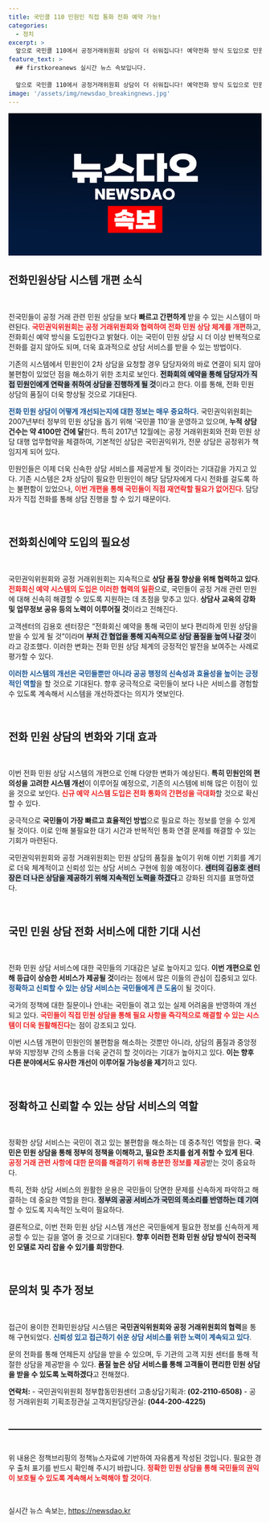 ```yaml
---
title: 국민콜 110 민원인 직접 통화 전화 예약 가능!
categories:
  - 정치
excerpt: >
  앞으로 국민콜 110에서 공정거래위원회 상담이 더 쉬워집니다! 예약전화 방식 도입으로 민원인이 직접 연락하지 않아도 담당자가 상담해 주며, 품질 높은 서비스 제공을 위한 협력이 강화됩니다.
feature_text: >
  ## firstkoreanews 실시간 뉴스 속보입니다.

  앞으로 국민콜 110에서 공정거래위원회 상담이 더 쉬워집니다! 예약전화 방식 도입으로 민원인이 직접 연락하지 않아도 담당자가 상담해 주며, 품질 높은 서비스 제공을 위한 협력이 강화됩니다.
image: '/assets/img/newsdao_breakingnews.jpg'
---
```


<p><img src="/assets/img/newsdao_breakingnews.jpg" alt="firstkoreanews 속보" /></p>

<h2 data-ke-size="size26">전화민원상담 시스템 개편 소식</h2>

<p data-ke-size="size16">&nbsp;</p>

<p>전국민들이 공정 거래 관련 민원 상담을 보다 <b>빠르고 간편하게</b> 받을 수 있는 시스템이 마련된다. <b><span style="color: #ee2323;">국민권익위원회는 공정 거래위원회와 협력하여 전화 민원 상담 체계를 개편</span></b>하고, 전화회신 예약 방식을 도입한다고 밝혔다. 이는 국민이 민원 상담 시 더 이상 반복적으로 전화를 걸지 않아도 되며, 더욱 효과적으로 상담 서비스를 받을 수 있는 방법이다. </p>

<p>기존의 시스템에서 민원인이 2차 상담을 요청할 경우 담당자와의 바로 연결이 되지 않아 불편함이 있었던 점을 해소하기 위한 조치로 보인다. <b><span style="background-color: #21538527;">전화회의 예약을 통해 담당자가 직접 민원인에게 연락을 취하여 상담을 진행하게 될 것</span></b>이라고 한다. 이를 통해, 전화 민원 상담의 품질이 더욱 향상될 것으로 기대된다.</p>

<p><b><span style="color: #1a5490;">전화 민원 상담이 어떻게 개선되는지에 대한 정보는 매우 중요하다.</span></b> 국민권익위원회는 2007년부터 정부의 민원 상담을 돕기 위해 ‘국민콜 110’을 운영하고 있으며, <b>누적 상담 건수는 약 4100만 건에 달</b>한다. 특히 2017년 12월에는 공정 거래위원회와 전화 민원 상담 대행 업무협약을 체결하여, 기본적인 상담은 국민권익위가, 전문 상담은 공정위가 책임지게 되어 있다. </p>

<p>민원인들은 이제 더욱 신속한 상담 서비스를 제공받게 될 것이라는 기대감을 가지고 있다. 기존 시스템은 2차 상담이 필요한 민원인이 해당 담당자에게 다시 전화를 걸도록 하는 불편함이 있었으나, <b><span style="color: #ee2323;">이번 개편을 통해 국민들이 직접 재연락할 필요가 없어진다</span></b>. 담당자가 직접 전화를 통해 상담 진행을 할 수 있기 때문이다. </p>

<p data-ke-size="size16">&nbsp;</p>

<h2 data-ke-size="size26">전화회신예약 도입의 필요성</h2>

<p data-ke-size="size16">&nbsp;</p>

<p>국민권익위원회와 공정 거래위원회는 지속적으로 <b>상담 품질 향상을 위해 협력하고 있다</b>. <b><span style="color: #ee2323;">전화회신 예약 시스템의 도입은 이러한 협력의 일환</span></b>으로, 국민들이 공정 거래 관련 민원에 대해 신속히 해결할 수 있도록 지원하는 데 초점을 맞추고 있다. <b>상담사 교육의 강화 및 업무정보 공유 등의 노력이 이루어질 것</b>이라고 전해진다. </p>

<p>고객센터의 김용호 센터장은 “전화회신 예약을 통해 국민이 보다 편리하게 민원 상담을 받을 수 있게 될 것”이라며 <b><span style="background-color: #21538527;">부처 간 협업을 통해 지속적으로 상담 품질을 높여 나갈 것</span></b>이라고 강조했다. 이러한 변화는 전화 민원 상담 체계의 긍정적인 발전을 보여주는 사례로 평가할 수 있다.</p>

<p><b><span style="color: #1a5490;">이러한 시스템의 개선은 국민들뿐만 아니라 공공 행정의 신속성과 효율성을 높이는 긍정적인 역할</span></b>을 할 것으로 기대된다. 향후 궁극적으로 국민들이 보다 나은 서비스를 경험할 수 있도록 계속해서 시스템을 개선하겠다는 의지가 엿보인다.</p>

<p data-ke-size="size16">&nbsp;</p>

<h2 data-ke-size="size26">전화 민원 상담의 변화와 기대 효과</h2>

<p data-ke-size="size16">&nbsp;</p>

<p>이번 전화 민원 상담 시스템의 개편으로 인해 다양한 변화가 예상된다. <b>특히 민원인의 편의성을 고려한 시스템 개선</b>이 이루어질 예정으로, 기존의 시스템에 비해 많은 이점이 있을 것으로 보인다. <b><span style="color: #ee2323;">신규 예약 시스템 도입은 전화 통화의 간편성을 극대화</span></b>할 것으로 확신할 수 있다.   </p>

<p>궁극적으로 <b>국민들이 가장 빠르고 효율적인 방법</b>으로 필요로 하는 정보를 얻을 수 있게 될 것이다. 이로 인해 불필요한 대기 시간과 반복적인 통화 연결 문제를 해결할 수 있는 기회가 마련된다. </p>

<p>국민권익위원회와 공정 거래위원회는 민원 상담의 품질을 높이기 위해 이번 기회를 계기로 더욱 체계적이고 신뢰성 있는 상담 서비스 구현에 힘쓸 예정이다. <b><span style="background-color: #21538527;">센터의 김용호 센터장은 더 나은 상담을 제공하기 위해 지속적인 노력을 하겠다</span></b>고 강화된 의지를 표명하였다.</p>

<p data-ke-size="size16">&nbsp;</p>

<h2 data-ke-size="size26">국민 민원 상담 전화 서비스에 대한 기대 시선</h2>

<p data-ke-size="size16">&nbsp;</p>

<p>전화 민원 상담 서비스에 대한 국민들의 기대감은 날로 높아지고 있다. <b>이번 개편으로 인해 등급이 상승한 서비스가 제공될 것</b>이라는 점에서 많은 이들의 관심이 집중되고 있다. <b><span style="color: #1a5490;">정확하고 신뢰할 수 있는 상담 서비스는 국민들에게 큰 도움</span></b>이 될 것이다. </p>

<p>국가의 정책에 대한 질문이나 안내는 국민들이 겪고 있는 실제 어려움을 반영하여 개선되고 있다. <b><span style="color: #ee2323;">국민들이 직접 민원 상담을 통해 필요 사항을 즉각적으로 해결할 수 있는 시스템이 더욱 원활해진다</span></b>는 점이 강조되고 있다.</p>

<p>이번 시스템 개편이 민원인의 불편함을 해소하는 것뿐만 아니라, 상담의 품질과 중앙정부와 지방정부 간의 소통을 더욱 굳건히 할 것이라는 기대가 높아지고 있다. <b>이는 향후 다른 분야에서도 유사한 개선이 이루어질 가능성을 제기</b>하고 있다.</p>

<p data-ke-size="size16">&nbsp;</p>

<h2 data-ke-size="size26">정확하고 신뢰할 수 있는 상담 서비스의 역할</h2>

<p data-ke-size="size16">&nbsp;</p>

<p>정확한 상담 서비스는 국민이 겪고 있는 불편함을 해소하는 데 중추적인 역할을 한다. <b>국민은 민원 상담을 통해 정부의 정책을 이해하고, 필요한 조치를 쉽게 취할 수 있게 된다</b>. <b><span style="color: #ee2323;">공정 거래 관련 사항에 대한 문의를 해결하기 위해 충분한 정보를 제공</span></b>받는 것이 중요하다. </p>

<p>특히, 전화 상담 서비스의 원활한 운용은 국민들이 당면한 문제를 신속하게 파악하고 해결하는 데 중요한 역할을 한다. <b><span style="background-color: #21538527;">정부의 공공 서비스가 국민의 목소리를 반영하는 데 기여</span></b>할 수 있도록 지속적인 노력이 필요하다. </p>

<p>결론적으로, 이번 전화 민원 상담 시스템 개선은 국민들에게 필요한 정보를 신속하게 제공할 수 있는 길을 열어 줄 것으로 기대된다. <b>향후 이러한 전화 민원 상담 방식이 전국적인 모델로 자리 잡을 수 있기를 희망한다</b>. </p>

<p data-ke-size="size16">&nbsp;</p>

<h2 data-ke-size="size26">문의처 및 추가 정보</h2>

<p data-ke-size="size16">&nbsp;</p>

<p>접근이 용이한 전화민원상담 시스템은 <b>국민권익위원회와 공정 거래위원회의 협력</b>을 통해 구현되었다. <b><span style="color: #1a5490;">신뢰성 있고 접근하기 쉬운 상담 서비스를 위한 노력이 계속되고 있다</span></b>. </p>

<p>문의 전화를 통해 언제든지 상담을 받을 수 있으며, 두 기관의 고객 지원 센터를 통해 적절한 상담을 제공받을 수 있다. <b>품질 높은 상담 서비스를 통해 고객들이 편리한 민원 상담을 받을 수 있도록 노력하겠다</b>고 전해졌다.</p>

<p><strong>연락처:</strong>
- 국민권익위원회 정부합동민원센터 고충상담기획과: <strong>(02-2110-6508)</strong>
- 공정 거래위원회 기획조정관실 고객지원담당관실: <strong>(044-200-4225)</strong></p>

<p data-ke-size="size16">&nbsp;</p>

<hr style="height:2px; border:none; background-color:#000;"/>

<p data-ke-size="size16">&nbsp;</p>

<p>위 내용은 정책브리핑의 정책뉴스자료에 기반하여 자유롭게 작성된 것입니다. 필요한 경우 출처 표기를 반드시 확인해 주시기 바랍니다. <b><span style="color: #ee2323;">정확한 민원 상담을 통해 국민들의 권익이 보호될 수 있도록 계속해서 노력해야 할 것이다</span></b>. </p>

<p data-ke-size="size16">&nbsp;</p>
실시간 뉴스 속보는, <a href="https://newsdao.kr" rel="dofollow">https://newsdao.kr</a>



